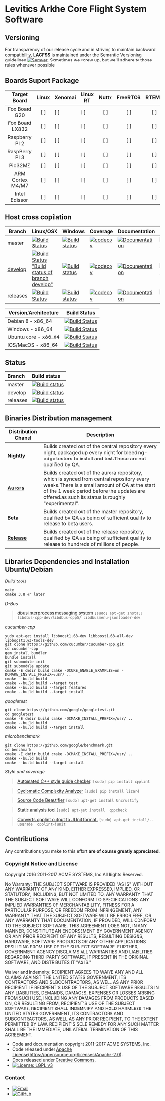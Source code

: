 # Levitics Arkhe Core Flight System Software

## Versioning

For transparency of our release cycle and in striving to maintain backward compatibility, **LACFSS** is maintained under the Semantic Versioning guidelines [![Semver](http://img.shields.io/SemVer/2.0.0.png)](http://semver.org/spec/v2.0.0.html). Sometimes we screw up, but we'll adhere to those rules whenever possible.

## Boards Suport Package

| Target Board     | Linux | Xenomai  | Linux RT | Nuttx | FreeRTOS | RTEMS | Picos18 |
|:----------------:|:-----:|----------|----------|:-----:|:--------:|:-----:|---------|
|   Fox Board G20  |  [ ]  |     [ ]  |     [ ]  |  [ ]  |     [ ]  |  [ ]  |    [ ]  |
|  Fox Board LX832 |  [ ]  |     [ ]  |     [ ]  |  [ ]  |     [ ]  |  [ ]  |    [ ]  |
|  Raspberry PI 2  |  [ ]  |     [ ]  |     [ ]  |  [ ]  |     [ ]  |  [ ]  |    [ ]  |
|  RaspBerry PI 3  |  [ ]  |     [ ]  |     [ ]  |  [ ]  |     [ ]  |  [ ]  |    [ ]  |
|      Pic32MZ     |  [ ]  |     [ ]  |     [ ]  |  [ ]  |     [ ]  |  [ ]  |    [ ]  |
| ARM Cortex M4/M7 |  [ ]  |     [ ]  |     [ ]  |  [ ]  |     [ ]  |  [ ]  |    [ ]  |
| Intel Edisson    |  [ ]  |     [ ]  |     [ ]  |  [ ]  |     [ ]  |  [ ]  |    [ ]  |

## Host cross copilation

Branch      | Linux/OSX | Windows | Coverage | Documentation | Matrix |
------------|-----------|---------|----------|---------------|--------|
[master](https://github.com/doevelopper/levitics-arkhe-cfs/tree/master)   | [![Build Status](https://travis-ci.org/Levitics/levitics-arkhe-gcs.svg?branch=master "Build status of branch master")](https://travis-ci.org/Levitics/levitics-arkhe-gcs)  | [![Build status](https://ci.appveyor.com/api/projects/status/g0llpbvhpjuxjnlw/branch/master?svg=true)](https://ci.appveyor.com/project/vinniefalco/beast/branch/master)   | [![codecov](https://codecov.io/gh/boostorg/Beast/branch/master/graph/badge.svg)](https://codecov.io/gh/boostorg/beast/branch/master)   | [![Documentation](https://img.shields.io/badge/documentation-master-brightgreen.svg)](http://www.boost.org/doc/libs/master/libs/beast/doc/html/beast.html)  | [![Matrix](https://img.shields.io/badge/matrix-master-brightgreen.svg)](http://www.boost.org/development/tests/master/developer/beast.html)
[develop](https://github.com/doevelopper/levitics-arkhe-cfs/tree/develop) | [![Build Status](https://travis-ci.org/Levitics/levitics-arkhe-gcs.svg?branch=develop)"Build status of branch develop"](https://travis-ci.org/Levitics/levitics-arkhe-gcs) | [![Build status](https://ci.appveyor.com/api/projects/status/g0llpbvhpjuxjnlw/branch/develop?svg=true)](https://ci.appveyor.com/project/vinniefalco/beast/branch/develop) | [![codecov](https://codecov.io/gh/boostorg/Beast/branch/develop/graph/badge.svg)](https://codecov.io/gh/boostorg/beast/branch/develop) | [![Documentation](https://img.shields.io/badge/documentation-develop-brightgreen.svg)](http://www.boost.org/doc/libs/develop/libs/beast/) | [![Matrix](https://img.shields.io/badge/matrix-develop-brightgreen.svg)](http://www.boost.org/development/tests/develop/developer/beast.html)
[releases](https://github.com/doevelopper/levitics-arkhe-cfs/tree/releases) | [![Build Status](https://travis-ci.org/Levitics/levitics-arkhe-gcs.svg?branch=develop "Build status of branch releases")](https://travis-ci.org/Levitics/levitics-arkhe-gcs) | [![Build status](https://ci.appveyor.com/api/projects/status/g0llpbvhpjuxjnlw/branch/develop?svg=true)](https://ci.appveyor.com/project/vinniefalco/beast/branch/develop) | [![codecov](https://codecov.io/gh/boostorg/Beast/branch/develop/graph/badge.svg)](https://codecov.io/gh/boostorg/beast/branch/develop) | [![Documentation](https://img.shields.io/badge/documentation-develop-brightgreen.svg)](http://www.boost.org/doc/libs/develop/libs/beast/) | [![Matrix](https://img.shields.io/badge/matrix-develop-brightgreen.svg)](http://www.boost.org/development/tests/develop/developer/beast.html)


| Version/Architecture        | Build Status |
| --------------------------- | ------------ |
| Debian 8 - x86_64           | [![Build Status](https://ci.centos.org/buildStatus/icon?job=CentOS-Core-QA-t_functional-c7-64)](https://ci.centos.org/job/CentOS-Core-QA-t_functional-c7-64/) |
| Windows - x86_64            | [![Build Status](https://ci.centos.org/job/CentOS-Core-QA-t_functional-c6-64/badge/icon)](https://ci.centos.org/job/CentOS-Core-QA-t_functional-c6-64/) |
| Ubuntu core - x86_64        | [![Build Status](https://ci.centos.org/job/CentOS-Core-QA-t_functional-c6-32/badge/icon)](https://ci.centos.org/job/CentOS-Core-QA-t_functional-c6-32/) |
| IOS/MacOS - x86_64          | [![Build Status](https://ci.centos.org/job/CentOS-Core-QA-t_functional-c5-64/badge/icon)](https://ci.centos.org/job/CentOS-Core-QA-t_functional-c5-64/) |

## Status

| Branch              | Build status  |
|:------------------- |:------------- |
| master              | [![Build status](https://travis-ci.org/Levitics/levitics-arkhe-gcs.svg?branch=master "Build status of branch master")](https://travis-ci.org/Levitics/levitics-arkhe-gcs) |
| develop             | [![Build status](https://travis-ci.org/Levitics/levitics-arkhe-gcs.svg?branch=develop "Build status of branch develop")](https://travis-ci.org/Levitics/levitics-arkhe-gcs) |
| releases            | [![Build status](https://travis-ci.org/Levitics/levitics-arkhe-gcs.svg?branch=develop "Build status of branch develop")](https://travis-ci.org/Levitics/levitics-arkhe-gcs) |

## Binaries Distribution management
| Distribution  Chanel         | Description                                                                                                                                                                                   |
|------------------------------|-----------------------------------------------------------------------------------------------------------------------------------------------------------------------------------------------|
| [__Nightly__](#www.tbd.acme) | Builds created out of the central repository every night, packaged up every night for bleeding-edge testers to install and test.These are not qualified by QA.                                                                                                      |
| [__Aurora__](#www.tbd.acme)  | Builds created out of the aurora repository, which is synced from central repository every weeks.There is a small amount of QA at the start of the 1 week period before the updates are offered.as such its status is roughly "experimental".  |
| [__Beta__](#www.tbd.acme)    | Builds created out of the master repository, qualified by QA as being of sufficient quality to release to beta users.                                                                         |
| [__Release__](#www.tbd.acme) | Builds created out of the release repository, qualified by QA as being of sufficient quality to release to hundreds of millions of people.                                                    |

## Libraries Dependencies  and Installation Ubuntu/Debian

_Build tools_

```
make 
cmake 3.8 or later
```

_D-Bus_


> [dbus interprocess messaging system](https://dbus.freedesktop.org/releases/dbus/dbus-1.10.22.tar.gz) `[sudo] apt-get install libdbus-cpp-dev/libdbus-cpp5/ libdbusmenu-jsonloader-dev`


_cucumber-cpp_

```
sudo apt-get install libboost1.63-dev libboost1.63-all-dev libboost1.63-tools-dev
git clone https://github.com/cucumber/cucumber-cpp.git
cd cucumber-cpp
gem install bundler
bundle install
git submodule init
git submodule update
cmake -E chdir build cmake -DCUKE_ENABLE_EXAMPLES=on -DCMAKE_INSTALL_PREFIX=/usr/ ..
cmake --build build
cmake --build build --target test
cmake --build build --target features
cmake --build build --target install
```

_googletest_

```
git clone https://github.com/google/googletest.git
cd googletest
cmake -E chdir build cmake -DCMAKE_INSTALL_PREFIX=/usr/ ..
cmake --build build
cmake --build build --target install
```

_microbenchmark_

```
git clone https://github.com/google/benchmark.git
cd benchmark
cmake -E chdir build cmake -DCMAKE_INSTALL_PREFIX=/usr/ ..
cmake --build build
cmake --build build --target install
```

_Style and coverage_

> [Automated C++ style guide checker](https://pypi.python.org/pypi/cpplint). `[sudo] pip install cpplint`

> [Cyclomatic Complexity Analyzer](https://pypi.python.org/pypi/lizard) `[sudo] pip install lizard`

> [Source Code Beautifier](http://uncrustify.sourceforge.net) `[sudo] apt-get install Uncrustify`

> [Static analysis tool ](http://uncrustify.sourceforge.net) `[sudo] apt-get install  cppcheck`

> [Converts cpplint output to JUnit format.](https://pypi.python.org/pypi/cpplint-junit) `[sudo] apt-get install/--upgrade  cpplint-junit`

## Contributions

Any contributions you make to this effort **are of course greatly appreciated**.

### Copyright Notice and License

Copyright 2016 2011-2017 ACME SYSTEMS, Inc.All Rights Reserved.

No Warranty: THE SUBJECT SOFTWARE IS PROVIDED "AS IS" WITHOUT ANY WARRANTY OF ANY KIND, EITHER EXPRESSED, IMPLIED, OR STATUTORY, INCLUDING, BUT NOT LIMITED TO, ANY WARRANTY THAT THE SUBJECT SOFTWARE WILL CONFORM TO SPECIFICATIONS, ANY IMPLIED WARRANTIES OF MERCHANTABILITY, FITNESS FOR A PARTICULAR PURPOSE, OR FREEDOM FROM INFRINGEMENT, ANY WARRANTY THAT THE SUBJECT SOFTWARE WILL BE ERROR FREE, OR ANY WARRANTY THAT DOCUMENTATION, IF PROVIDED, WILL CONFORM TO THE SUBJECT SOFTWARE. THIS AGREEMENT DOES NOT, IN ANY MANNER, CONSTITUTE AN ENDORSEMENT BY GOVERNMENT AGENCY OR ANY PRIOR RECIPIENT OF ANY RESULTS, RESULTING DESIGNS, HARDWARE, SOFTWARE PRODUCTS OR ANY OTHER APPLICATIONS RESULTING FROM USE OF THE SUBJECT SOFTWARE.  FURTHER, GOVERNMENT AGENCY DISCLAIMS ALL WARRANTIES AND LIABILITIES REGARDING THIRD-PARTY SOFTWARE, IF PRESENT IN THE ORIGINAL SOFTWARE, AND DISTRIBUTES IT "AS IS."

Waiver and Indemnity: RECIPIENT AGREES TO WAIVE ANY AND ALL CLAIMS AGAINST THE UNITED STATES GOVERNMENT, ITS CONTRACTORS AND SUBCONTRACTORS, AS WELL AS ANY PRIOR RECIPIENT.  IF RECIPIENT'S USE OF THE SUBJECT SOFTWARE RESULTS IN ANY LIABILITIES, DEMANDS, DAMAGES, EXPENSES OR LOSSES ARISING FROM SUCH USE, INCLUDING ANY DAMAGES FROM PRODUCTS BASED ON, OR RESULTING FROM, RECIPIENT'S USE OF THE SUBJECT SOFTWARE, RECIPIENT SHALL INDEMNIFY AND HOLD HARMLESS THE UNITED STATES GOVERNMENT, ITS CONTRACTORS AND SUBCONTRACTORS, AS WELL AS ANY PRIOR RECIPIENT, TO THE EXTENT PERMITTED BY LAW.  RECIPIENT'S SOLE REMEDY FOR ANY SUCH MATTER SHALL BE THE IMMEDIATE, UNILATERAL TERMINATION OF THIS AGREEMENT.

-   Code and documentation copyright 2011-2017 ACME SYSTEMS, Inc. 
-   Code released under [Apache License](https://img.shields.io/badge/License-Apache%202.0-blue.svg)(https://opensource.org/licenses/Apache-2.0). 
-   Docs released under [Creative Commons](https://github.com/twbs/bootstrap/blob/master/docs/LICENSE). 
-   [![License: LGPL v3](https://img.shields.io/badge/License-LGPL%20v3-blue.svg)](http://www.gnu.org/licenses/lgpl-3.0)  

### Contact

*   [![Email](https://img.shields.io/badge/mailto-sabertazimi-brightgreen.svg?style=flat-square)](mailto:happyman@hotmail.fr)
*   [![GitHub](https://img.shields.io/badge/contact-github-000000.svg?style=flat-square)](https://github.com/doevelopper)
